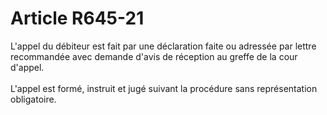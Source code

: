 # Article R645-21

<div align='left'>L'appel du débiteur est fait par une déclaration faite ou adressée par lettre recommandée avec demande d'avis de réception au greffe de la cour d'appel. <br/><br/> L'appel est formé, instruit et jugé suivant la procédure sans représentation obligatoire. <br/></div>